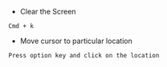 * Clear the  Screen
```
Cmd + k 
```

* Move cursor to particular location

```
Press option key and click on the location
```